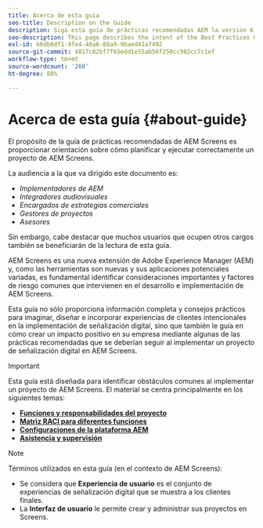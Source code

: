 ```yaml
---
title: Acerca de esta guía
seo-title: Description on the Guide
description: Siga esta guía de prácticas recomendadas AEM la versión 6.5 para proyectos de AEM Screens a fin de planificar y ejecutar proyectos, desde la información estratégica y de diseño hasta la implementación y después del apoyo.
seo-description: This page describes the intent of the Best Practices Guide
exl-id: b6db6df1-9fe4-40a6-88a9-9baed41a7492
source-git-commit: 4817c02bf7f65edd1e55ab56f250cc982cc7c1ef
workflow-type: tm+mt
source-wordcount: '260'
ht-degree: 88%

---
```


# Acerca de esta guía {#about-guide}

El propósito de la guía de prácticas recomendadas de AEM Screens es proporcionar orientación sobre cómo planificar y ejecutar correctamente un proyecto de AEM Screens.

La audiencia a la que va dirigido este documento es:

* *Implementadores de AEM*
* *Integradores audiovisuales*
* *Encargados de estrategias comerciales*
* *Gestores de proyectos*
* *Asesores*

Sin embargo, cabe destacar que muchos usuarios que ocupen otros cargos también se beneficiarán de la lectura de esta guía.

AEM Screens es una nueva extensión de Adobe Experience Manager (AEM) y, como las herramientas son nuevas y sus aplicaciones potenciales variadas, es fundamental identificar consideraciones importantes y factores de riesgo comunes que intervienen en el desarrollo e implementación de AEM Screens.

Esta guía no sólo proporciona información completa y consejos prácticos para imaginar, diseñar e incorporar experiencias de clientes intencionales en la implementación de señalización digital, sino que también le guía en cómo crear un impacto positivo en su empresa mediante algunas de las prácticas recomendadas que se deberían seguir al implementar un proyecto de señalización digital en AEM Screens.

>[!IMPORTANT]
>
> Esta guía está diseñada para identificar obstáculos comunes al implementar un proyecto de AEM Screens. El material se centra principalmente en los siguientes temas:
>
> * **[Funciones y responsabilidades del proyecto](roles-responsibilities.md)**
> * **[Matriz RACI para diferentes funciones](roles-responsibilities.md#raci-chart)**
> * **[Configuraciones de la plataforma AEM](aem-platform-configurations.md)**
> * **[Asistencia y supervisión](support-monitoring.md)**


>[!NOTE]
>
> Términos utilizados en esta guía (en el contexto de AEM Screens):
>
> * Se considera que **Experiencia de usuario** es el conjunto de experiencias de señalización digital que se muestra a los clientes finales.
> * La **Interfaz de usuario** le permite crear y administrar sus proyectos en Screens.

